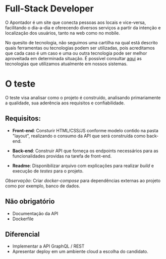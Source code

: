 Full-Stack Developer
===

O Apontador é um site que conecta pessoas aos locais e vice-versa, facilitando o dia-a-dia e oferecendo diversos serviços a partir da intenção e localização dos usuários, tanto na web como no mobile. 

No quesito de tecnologia, não seguimos uma cartilha na qual está descrito quais ferramentas ou tecnologias podem ser utilizadas, pois acreditamos que cada caso é um caso e uma ou outra tecnologia pode ser melhor aproveitada em determinada situação. É possível consultar [aqui](https://stackshare.io/apontador/apontador) as tecnologias que utilizamos atualmente em nossos sistemas.


# O teste

O teste visa analisar como o projeto é construído, analisando primariamente a qualidade, sua aderência aos requisitos e confiabilidade.

## Requisitos:

* **Front-end**: Consturir HTML/CSS/JS conforme modelo contido na pasta "layout", realizando o consumo da API que será construída como back-end.

* **Back-end**: Construir API que forneça os endpoints necessários para as funcionalidades providas na tarefa de front-end.

* **Readme**: Disponibilizar arquivo com explicações para realizar *build* e execução de *testes* para o projeto.

*Observação*: Criar *docker-compose* para dependências externas ao projeto como por exemplo, banco de dados. 

## Não obrigatório

* Documentação da API
* Dockerfile

## Diferencial

* Implementar a API GraphQL / REST
* Apresentar deploy em um ambiente cloud a escolha do candidato.